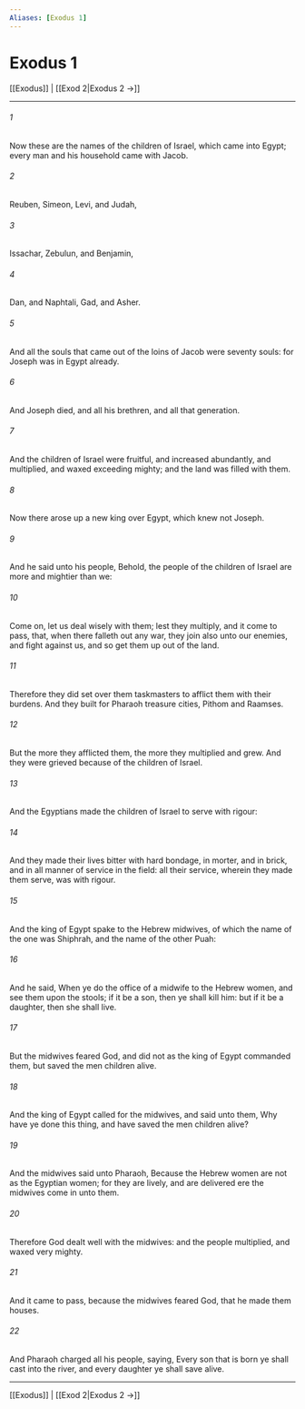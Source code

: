 ```yaml
---
Aliases: [Exodus 1]
---
```

# Exodus 1

[[Exodus]] | [[Exod 2|Exodus 2 →]]
***



###### 1 
Now these are the names of the children of Israel, which came into Egypt; every man and his household came with Jacob. 

###### 2 
Reuben, Simeon, Levi, and Judah, 

###### 3 
Issachar, Zebulun, and Benjamin, 

###### 4 
Dan, and Naphtali, Gad, and Asher. 

###### 5 
And all the souls that came out of the loins of Jacob were seventy souls: for Joseph was in Egypt already. 

###### 6 
And Joseph died, and all his brethren, and all that generation. 

###### 7 
And the children of Israel were fruitful, and increased abundantly, and multiplied, and waxed exceeding mighty; and the land was filled with them. 

###### 8 
Now there arose up a new king over Egypt, which knew not Joseph. 

###### 9 
And he said unto his people, Behold, the people of the children of Israel are more and mightier than we: 

###### 10 
Come on, let us deal wisely with them; lest they multiply, and it come to pass, that, when there falleth out any war, they join also unto our enemies, and fight against us, and so get them up out of the land. 

###### 11 
Therefore they did set over them taskmasters to afflict them with their burdens. And they built for Pharaoh treasure cities, Pithom and Raamses. 

###### 12 
But the more they afflicted them, the more they multiplied and grew. And they were grieved because of the children of Israel. 

###### 13 
And the Egyptians made the children of Israel to serve with rigour: 

###### 14 
And they made their lives bitter with hard bondage, in morter, and in brick, and in all manner of service in the field: all their service, wherein they made them serve, was with rigour. 

###### 15 
And the king of Egypt spake to the Hebrew midwives, of which the name of the one was Shiphrah, and the name of the other Puah: 

###### 16 
And he said, When ye do the office of a midwife to the Hebrew women, and see them upon the stools; if it be a son, then ye shall kill him: but if it be a daughter, then she shall live. 

###### 17 
But the midwives feared God, and did not as the king of Egypt commanded them, but saved the men children alive. 

###### 18 
And the king of Egypt called for the midwives, and said unto them, Why have ye done this thing, and have saved the men children alive? 

###### 19 
And the midwives said unto Pharaoh, Because the Hebrew women are not as the Egyptian women; for they are lively, and are delivered ere the midwives come in unto them. 

###### 20 
Therefore God dealt well with the midwives: and the people multiplied, and waxed very mighty. 

###### 21 
And it came to pass, because the midwives feared God, that he made them houses. 

###### 22 
And Pharaoh charged all his people, saying, Every son that is born ye shall cast into the river, and every daughter ye shall save alive.

***
[[Exodus]] | [[Exod 2|Exodus 2 →]]

